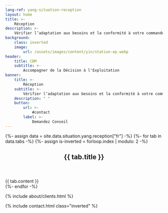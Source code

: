 ```yaml
---
lang-ref: yang-situation-reception
layout: home
title: >-
    Réception
description: >-
    Vérifier l’adaptation aux besoins et la conformité à votre commande.
background:
    class: inverted
    image:
        url: /assets/images/content/yin/station-ep.webp
header:
    title: CDM
    subtitle: >-
        Accompagner de la Décision à l'Exploitation
banner:
    title: >-
        Réception
    subtitle: >-
        Vérifier l’adaptation aux besoins et la conformité à votre commande
    description: " "
    button:
        url: >-
            #contact
        label: >-
            Demandez Conseil
---
```


{%- assign data = site.data.situation.yang.reception["fr"] -%}
{%- for tab in data.tabs -%}
{%- assign is-inverted = forloop.index | modulo: 2 -%}
<section id="{{ tab.id }}" {% if is-inverted == 0 %}class="inverted"{% endif %}>
    <header class="major">
        <h2>{{ tab.title }}</h2>
    </header>
    {{ tab.content }}
</section>
{%- endfor -%}

{% include about/clients.html %}

{% include contact.html class="inverted" %}
